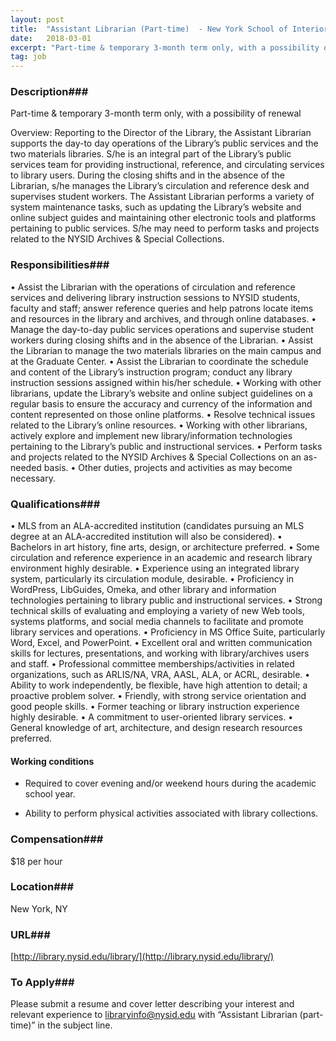 ```yaml
---
layout: post
title:  "Assistant Librarian (Part-time)  - New York School of Interior Design"
date:   2018-03-01
excerpt: "Part-time & temporary 3-month term only, with a possibility of renewal Overview: Reporting to the Director of the Library, the Assistant Librarian supports the day-to day operations of the Library’s public services and the two materials libraries. S/he is an integral part of the Library’s public services team for providing..."
tag: job
---
```


### Description###

Part-time & temporary 3-month term only, with a possibility of renewal

Overview: 
Reporting to the Director of the Library, the Assistant Librarian supports the day-to day operations of the Library’s public services and the two materials libraries. S/he is an integral part of the Library’s public services team for providing instructional, reference, and circulating services to library users. During the closing shifts and in the absence of the Librarian, s/he manages the Library’s circulation and reference desk and supervises student workers. The Assistant Librarian performs a variety of system maintenance tasks, such as updating the Library’s website and online subject guides and maintaining other electronic tools and platforms pertaining to public services. S/he may need to perform tasks and projects related to the NYSID Archives & Special Collections.


### Responsibilities###

•	Assist the Librarian with the operations of circulation and reference services and delivering library instruction sessions to NYSID students, faculty and staff; answer reference queries and help patrons locate items and resources in the library and archives, and through online databases.
•	Manage the day-to-day public services operations and supervise student workers during closing shifts and in the absence of the Librarian.
•	Assist the Librarian to manage the two materials libraries on the main campus and at the Graduate Center.
•	Assist the Librarian to coordinate the schedule and content of the Library’s instruction program; conduct any library instruction sessions assigned within his/her schedule.
•	Working with other librarians, update the Library’s website and online subject guidelines on a regular basis to ensure the accuracy and currency of the information and content represented on those online platforms.
•	Resolve technical issues related to the Library’s online resources.
•	Working with other librarians, actively explore and implement new library/information technologies pertaining to the Library’s public and instructional services.
•	Perform tasks and projects related to the NYSID Archives & Special Collections on an as-needed basis.
•	Other duties, projects and activities as may become necessary.



### Qualifications###

•        MLS from an ALA-accredited institution (candidates pursuing an MLS degree at an ALA-accredited institution will also be considered).
•        Bachelors in art history, fine arts, design, or architecture preferred.
•        Some circulation and reference experience in an academic and research library environment highly desirable.
•        Experience using an integrated library system, particularly its circulation module, desirable.
•        Proficiency in WordPress, LibGuides, Omeka, and other library and information technologies pertaining to library public and instructional services.
•        Strong technical skills of evaluating and employing a variety of new Web tools, systems platforms, and social media channels to facilitate and promote library services and operations.
•        Proficiency in MS Office Suite, particularly Word, Excel, and PowerPoint.
•        Excellent oral and written communication skills for lectures, presentations, and working with library/archives users and staff.
•        Professional committee memberships/activities in related organizations, such as ARLIS/NA, VRA, AASL, ALA, or ACRL, desirable.
•        Ability to work independently, be flexible, have high attention to detail; a proactive problem solver.
•        Friendly, with strong service orientation and good people skills.
•        Former teaching or library instruction experience highly desirable.
•        A commitment to user-oriented library services.
•        General knowledge of art, architecture, and design research resources preferred.

#### Working conditions

+ Required to cover evening and/or weekend hours during the academic school year.

+ Ability to perform physical activities associated with library collections.


### Compensation###

$18 per hour


### Location###

New York, NY 


### URL###

[http://library.nysid.edu/library/](http://library.nysid.edu/library/)

### To Apply###

Please submit a resume and cover letter describing your interest and relevant experience to libraryinfo@nysid.edu with “Assistant Librarian (part-time)” in the subject line.








